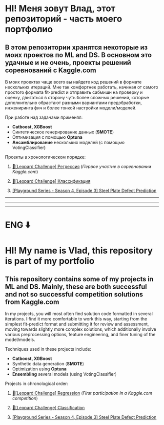 # HI! Меня зовут Влад, этот репозиторий - часть моего портфолио

## В этом репозитории хранятся некоторые из моих проектов по ML and DS. В основном это удачные и не очень, проекты решений соревнований с Kaggle.com

В моих проектах чаще всего вы найдете код решений в формате нескольких итераций. Мне так комфортнее работать, начиная от самого простого формата fit-predict и отправить сабмишн на проверку и оценку, двигаться в сторону чуть более сложных решений, которые дополнительно обрастают разными вариантами предобработки, инжениринга фич и более тонкой настройки модели/моделей. 

При работе над задачами применял:
- **Catboost, XGBoost**
- Синтетическое генерирование данных (**SMOTE**)
- Оптимизация с помощью **Optuna**
- **Ансамблирование** нескольких моделей (с помощью VotingClassifier)

Проекты в хронологическом порядке:

1. [🐆[Leopard Challenge] Регрессия](https://github.com/vladenec/ds_projects/tree/main/kaggle_regression_leopard_challenge)
    (*Первое участие в соревновании Kaggle.com*)
   
2. [🐆[Leopard Challenge] Классификация](https://github.com/vladenec/ds_projects/tree/main/kaggle_classification_leopard_challenge)

3. [[Playground Series - Season 4, Episode 3] Steel Plate Defect Prediction](https://github.com/vladenec/ds_projects/tree/main/kaggle_playground_S4E3)

---

---

---


# ENG ⬇️


# HI! My name is Vlad, this repository is part of my portfolio

## This repository contains some of my projects in ML and DS. Mainly, these are both successful and not so successful competition solutions from Kaggle.com

In my projects, you will most often find solution code formatted in several iterations. I find it more comfortable to work this way, starting from the simplest fit-predict format and submitting it for review and assessment, moving towards slightly more complex solutions, which additionally involve various preprocessing options, feature engineering, and finer tuning of the model/models.

Techniques used in these projects include:
- **Catboost, XGBoost**
- Synthetic data generation (**SMOTE**)
- Optimization using **Optuna**
- **Ensembling** several models (using VotingClassifier)

Projects in chronological order:

1. [🐆[Leopard Challenge] Regression](https://github.com/vladenec/ds_projects/tree/main/kaggle_regression_leopard_challenge)
    (*First participation in a Kaggle.com competition*)
   
2. [🐆[Leopard Challenge] Classification](https://github.com/vladenec/ds_projects/tree/main/kaggle_classification_leopard_challenge)

3. [[Playground Series - Season 4, Episode 3] Steel Plate Defect Prediction](https://github.com/vladenec/ds_projects/tree/main/kaggle_playground_S4E3)
